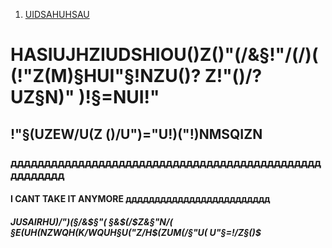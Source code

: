 1. [UIDSAHUHSAU](#D)



<a id="D"></a>
# HASIUJHZIUDSHIOU()Z()"(/&§!"/(/)( (!"Z(M)§HUI"§!NZU()? Z!"()/?UZ§N)" )!§=NUI!" 
## !"§(UZEW/U(Z ()/U")="U!)("!)NMSQIZN
### дддддддддддддддддддддддддддддддддддддддддддддддддддддд
#### I CANT TAKE IT ANYMORE ддддддддддддддддддддддддд
##### JUSAIRHU)/")(§/&$§"( §&$(/$Z&§"N/( §E(UH(NZWQH(K/WQUH§U("Z/H$(ZUM(/§"U( U"§=!/Z§()$ 
